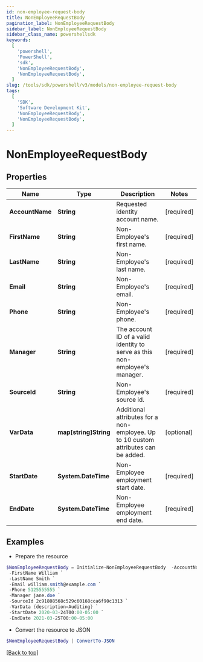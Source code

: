 ```yaml
---
id: non-employee-request-body
title: NonEmployeeRequestBody
pagination_label: NonEmployeeRequestBody
sidebar_label: NonEmployeeRequestBody
sidebar_class_name: powershellsdk
keywords:
  [
    'powershell',
    'PowerShell',
    'sdk',
    'NonEmployeeRequestBody',
    'NonEmployeeRequestBody',
  ]
slug: /tools/sdk/powershell/v3/models/non-employee-request-body
tags:
  [
    'SDK',
    'Software Development Kit',
    'NonEmployeeRequestBody',
    'NonEmployeeRequestBody',
  ]
---
```


# NonEmployeeRequestBody

## Properties

| Name | Type | Description | Notes |
| --- | --- | --- | --- |
| **AccountName** | **String** | Requested identity account name. | [required] |
| **FirstName** | **String** | Non-Employee's first name. | [required] |
| **LastName** | **String** | Non-Employee's last name. | [required] |
| **Email** | **String** | Non-Employee's email. | [required] |
| **Phone** | **String** | Non-Employee's phone. | [required] |
| **Manager** | **String** | The account ID of a valid identity to serve as this non-employee's manager. | [required] |
| **SourceId** | **String** | Non-Employee's source id. | [required] |
| **VarData** | **map[string]String** | Additional attributes for a non-employee. Up to 10 custom attributes can be added. | [optional] |
| **StartDate** | **System.DateTime** | Non-Employee employment start date. | [required] |
| **EndDate** | **System.DateTime** | Non-Employee employment end date. | [required] |

## Examples

- Prepare the resource

```powershell
$NonEmployeeRequestBody = Initialize-NonEmployeeRequestBody  -AccountName william.smith `
 -FirstName William `
 -LastName Smith `
 -Email william.smith@example.com `
 -Phone 5125555555 `
 -Manager jane.doe `
 -SourceId 2c91808568c529c60168cca6f90c1313 `
 -VarData {description=Auditing} `
 -StartDate 2020-03-24T00:00-05:00 `
 -EndDate 2021-03-25T00:00-05:00
```

- Convert the resource to JSON

```powershell
$NonEmployeeRequestBody | ConvertTo-JSON
```

[[Back to top]](#)
